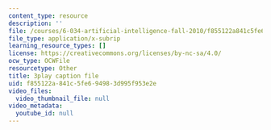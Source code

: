 ```yaml
---
content_type: resource
description: ''
file: /courses/6-034-artificial-intelligence-fall-2010/f855122a841c5fe694983d995f953e2e_6nDqY8MPLDM.vtt
file_type: application/x-subrip
learning_resource_types: []
license: https://creativecommons.org/licenses/by-nc-sa/4.0/
ocw_type: OCWFile
resourcetype: Other
title: 3play caption file
uid: f855122a-841c-5fe6-9498-3d995f953e2e
video_files:
  video_thumbnail_file: null
video_metadata:
  youtube_id: null
---
```

